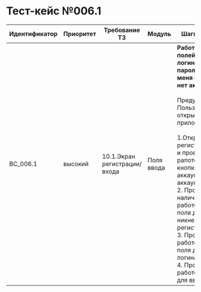 # Тест-кейс №006.1


| Идентификатор | Приоритет |  Требование ТЗ  | Модуль | Шаги тест-кейса | Ожидаемый результат |
| ------ | ------ | ------ | ------ | ------ | ------ |
|     BC\_006.1    |  высокий  | 10.1\.Экран регистрации/входа | Поля ввода | **Работоспособность полей для ввода логина, никнейма и пароля и кнопок "у меня есть аккаунт/нет аккаунта".** <br><br>   Предусловие: Пользователь открыл приложение.<br><br> 1\.Открыть экран регистрации/входа и проверить рапотоспособность кнопки "у меня есть аккаунт/нет аккаунта". <br>2\. Проверить наличие и работоспособность поля для ввода никнейма.(для регистрации) <br>3\. Проверить работоспособность поля для ввода логина. <br>4\. Проверить работоспособность для ввода пароля.| Поля для ввода никнейма, логина и пароля работоспособны. При нажатии на кнопку "У меня нет аккаунта" пользователю открывается окно регистрации, при нажатии на кнопку "У меня есть аккаунт" пользователю открывается окно входа.|

 

